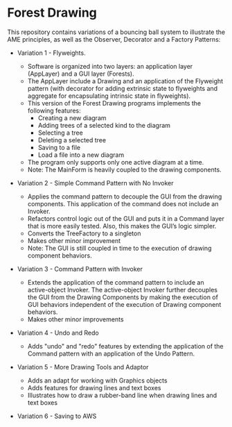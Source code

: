 # Forest Drawing

This repository contains variations of a bouncing ball system to illustrate the AME principles,
 as well as the Observer, Decorator and a Factory Patterns:

* Variation 1 - Flyweights.
  * Software is organized into two layers: an application layer (AppLayer) and a GUI layer (Forests).
  * The AppLayer include a Drawing and an application of the Flyweight pattern (with decorator for adding extrinsic state to flyweights and aggregate for encapsulating intrinsic state in flyweights).
  * This version of the Forest Drawing programs implements the following features:
	* Creating a new diagram
	* Adding trees of a selected kind to the diagram
	* Selecting a tree
	* Deleting a selected tree
	* Saving to a file
	* Load a file into a new diagram
  * The program only supports only one active diagram at a time.
  * Note: The MainForm is heavily coupled to the drawing components.
  
* Variation 2 - Simple Command Pattern with No Invoker
  * Applies the command pattern to decouple the GUI from the drawing components.  This application of the command does not include an Invoker.
  * Refactors control logic out of the GUI and puts it in a Command layer that is more easily tested.  Also, this makes the GUI’s logic simpler.
  * Converts the TreeFactory to a singleton
  * Makes other minor improvement
  * Note: The GUI is still coupled in time to the execution of drawing component behaviors.
  
* Variation 3 - Command Pattern with Invoker
  * Extends the application of the command pattern to include an active-object Invoker.  The active-object Invoker further decouples the GUI from the Drawing Components by making the execution of GUI behaviors independent of the execution of Drawing component behaviors.
  * Makes other minor improvements

* Variation 4 - Undo and Redo
  * Adds "undo" and "redo" features by extending the application of the Command pattern with an application of the Undo Pattern.

* Variation 5 - More Drawing Tools and Adaptor
  * Adds an adapt for working with Graphics objects
  * Adds features for drawing lines and text boxes
  * Illustrates how to draw a rubber-band line when drawing lines and text boxes

* Variation 6 - Saving to AWS

